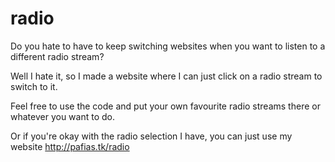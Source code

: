 # radio
 
Do you hate to have to keep switching websites when you want to listen to a different radio stream?

Well I hate it, so I made a website where I can just click on a radio stream to switch to it.

Feel free to use the code and put your own favourite radio streams there or whatever you want to do.

Or if you're okay with the radio selection I have, you can just use my website
http://pafias.tk/radio
